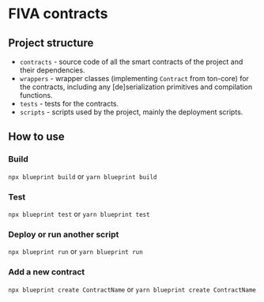 # FIVA contracts

## Project structure

-   `contracts` - source code of all the smart contracts of the project and their dependencies.
-   `wrappers` - wrapper classes (implementing `Contract` from ton-core) for the contracts, including any [de]serialization primitives and compilation functions.
-   `tests` - tests for the contracts.
-   `scripts` - scripts used by the project, mainly the deployment scripts.

## How to use

### Build

`npx blueprint build` or `yarn blueprint build`

### Test

`npx blueprint test` or `yarn blueprint test`

### Deploy or run another script

`npx blueprint run` or `yarn blueprint run`

### Add a new contract

`npx blueprint create ContractName` or `yarn blueprint create ContractName`
